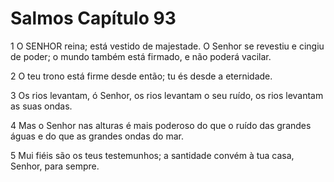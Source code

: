 # Salmos Capítulo 93

1	O SENHOR reina; está vestido de majestade. O Senhor se revestiu e cingiu de poder; o mundo também está firmado, e não poderá vacilar.

2	O teu trono está firme desde então; tu és desde a eternidade.

3	Os rios levantam, ó Senhor, os rios levantam o seu ruído, os rios levantam as suas ondas.

4	Mas o Senhor nas alturas é mais poderoso do que o ruído das grandes águas e do que as grandes ondas do mar.

5	Mui fiéis são os teus testemunhos; a santidade convém à tua casa, Senhor, para sempre.

